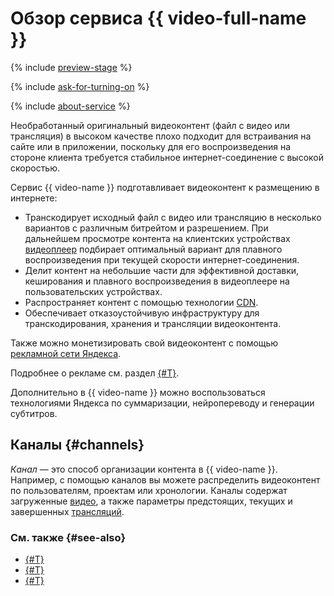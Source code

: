 # Обзор сервиса {{ video-full-name }}

{% include [preview-stage](../../_includes/video/preview-stage.md) %}

{% include [ask-for-turning-on](../../_includes/video/ask-for-turning-on.md) %}

{% include [about-service](../../_includes/video/about-service.md) %}

Необработанный оригинальный видеоконтент (файл с видео или трансляция) в высоком качестве плохо подходит для встраивания на сайте или в приложении, поскольку для его воспроизведения на стороне клиента требуется стабильное интернет-соединение с высокой скоростью.

Сервис {{ video-name }} подготавливает видеоконтент к размещению в интернете:
* Транскодирует исходный файл с видео или трансляцию в несколько вариантов с различным битрейтом и разрешением. При дальнейшем просмотре контента на клиентских устройствах [видеоплеер](player.md) подбирает оптимальный вариант для плавного воспроизведения при текущей скорости интернет-соединения.
* Делит контент на небольшие части для эффективной доставки, кеширования и плавного воспроизведения в видеоплеере на пользовательских устройствах.
* Распространяет контент с помощью технологии [CDN](../../glossary/cdn.md).
* Обеспечивает отказоустойчивую инфраструктуру для транскодирования, хранения и трансляции видеоконтента.

Также можно монетизировать свой видеоконтент с помощью [рекламной сети Яндекса](https://yandex.ru/support2/partner/ru/yan-rules/video).

Подробнее о рекламе см. раздел [{#T}](../operations/channels/settings.md).

Дополнительно в {{ video-name }} можно воспользоваться технологиями Яндекса по суммаризации, нейропереводу и генерации субтитров.

## Каналы {#channels}

_Канал_ — это способ организации контента в {{ video-name }}. Например, с помощью каналов вы можете распределить видеоконтент по пользователям, проектам или хронологии. Каналы содержат загруженные [видео](videos.md), а также параметры предстоящих, текущих и завершенных [трансляций](streams.md).

### См. также {#see-also}

* [{#T}](../security/index.md)
* [{#T}](../hosting.md)
* [{#T}](../streaming.md)
